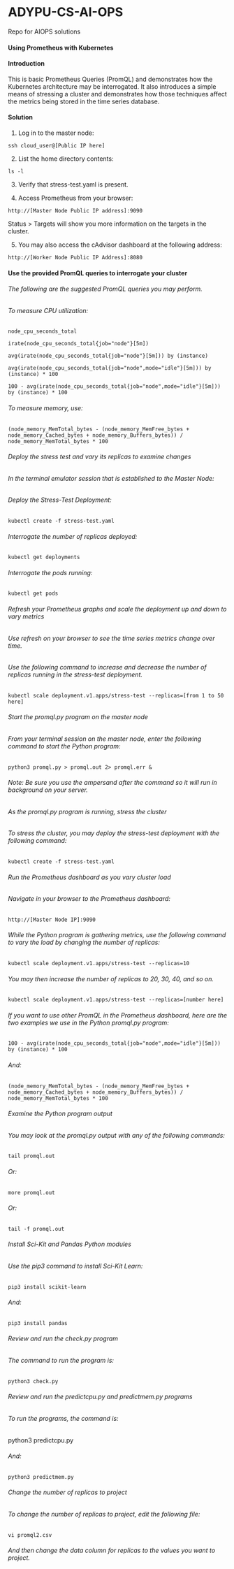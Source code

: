 # ADYPU-CS-AI-OPS
Repo for AIOPS solutions

#### Using Prometheus with Kubernetes

#### Introduction
This is basic Prometheus Queries (PromQL) and demonstrates how the Kubernetes architecture may be interrogated. It also introduces a simple means of stressing a cluster and demonstrates how those techniques affect the metrics being stored in the time series database.

#### Solution

1. Log in to the master node:

``
ssh cloud_user@[Public IP here]
``

2. List the home directory contents:

``
 ls -l
``

3. Verify that stress-test.yaml is present.


4. Access Prometheus from your browser:

``
 http://[Master Node Public IP address]:9090
``

Status > Targets will show you more information on the targets in the cluster.


5. You may also access the cAdvisor dashboard at the following address:

``
 http://[Worker Node Public IP Address]:8080
``

#### Use the provided PromQL queries to interrogate your cluster

###### The following are the suggested PromQL queries you may perform.

###### To measure CPU utilization:

``
node_cpu_seconds_total
``

``
irate(node_cpu_seconds_total{job="node"}[5m])
``

``
avg(irate(node_cpu_seconds_total{job="node"}[5m])) by (instance)
``

``
avg(irate(node_cpu_seconds_total{job="node",mode="idle"}[5m])) by (instance) * 100
``

``
100 - avg(irate(node_cpu_seconds_total{job="node",mode="idle"}[5m])) by (instance) * 100
``

###### To measure memory, use:

``
(node_memory_MemTotal_bytes - (node_memory_MemFree_bytes + node_memory_Cached_bytes + node_memory_Buffers_bytes)) / node_memory_MemTotal_bytes * 100
``

###### Deploy the stress test and vary its replicas to examine changes

###### In the terminal emulator session that is established to the Master Node:

###### Deploy the Stress-Test Deployment:

``
 kubectl create -f stress-test.yaml
``

###### Interrogate the number of replicas deployed:

``
 kubectl get deployments
``

###### Interrogate the pods running:

``
 kubectl get pods
``

###### Refresh your Prometheus graphs and scale the deployment up and down to vary metrics
###### Use refresh on your browser to see the time series metrics change over time.

###### Use the following command to increase and decrease the number of replicas running in the stress-test deployment.

``
 kubectl scale deployment.v1.apps/stress-test --replicas=[from 1 to 50 here]
``
###### Start the promql.py program on the master node
###### From your terminal session on the master node, enter the following command to start the Python program:

``
 python3 promql.py > promql.out 2> promql.err &
``
###### Note: Be sure you use the ampersand after the command so it will run in background on your server.

###### As the promql.py program is running, stress the cluster
###### To stress the cluster, you may deploy the stress-test deployment with the following command:

``
 kubectl create -f stress-test.yaml
``

###### Run the Prometheus dashboard as you vary cluster load
###### Navigate in your browser to the Prometheus dashboard:
``
 http://[Master Node IP]:9090
``
###### While the Python program is gathering metrics, use the following command to vary the load by changing the number of replicas:

``
 kubectl scale deployment.v1.apps/stress-test --replicas=10
``
###### You may then increase the number of replicas to 20, 30, 40, and so on.

``
 kubectl scale deployment.v1.apps/stress-test --replicas=[number here]
``
###### If you want to use other PromQL in the Prometheus dashboard, here are the two examples we use in the Python promql.py program:

``
 100 - avg(irate(node_cpu_seconds_total{job="node",mode="idle"}[5m])) by (instance) * 100
``
###### And:

``
 (node_memory_MemTotal_bytes - (node_memory_MemFree_bytes + node_memory_Cached_bytes + node_memory_Buffers_bytes)) / node_memory_MemTotal_bytes * 100
``
###### Examine the Python program output
###### You may look at the promql.py output with any of the following commands:

``
 tail promql.out
``
###### Or:

``
 more promql.out
``
###### Or:

``
 tail -f promql.out
``

###### Install Sci-Kit and Pandas Python modules
###### Use the pip3 command to install Sci-Kit Learn:
``
 pip3 install scikit-learn
``
###### And:
``
 pip3 install pandas
``
###### Review and run the check.py program
###### The command to run the program is:
``
 python3 check.py
``
###### Review and run the predictcpu.py and predictmem.py programs
###### To run the programs, the command is:

 python3 predictcpu.py

###### And:
``
 python3 predictmem.py
``
###### Change the number of replicas to project
###### To change the number of replicas to project, edit the following file:
``
 vi promql2.csv
``
###### And then change the data column for replicas to the values you want to project.